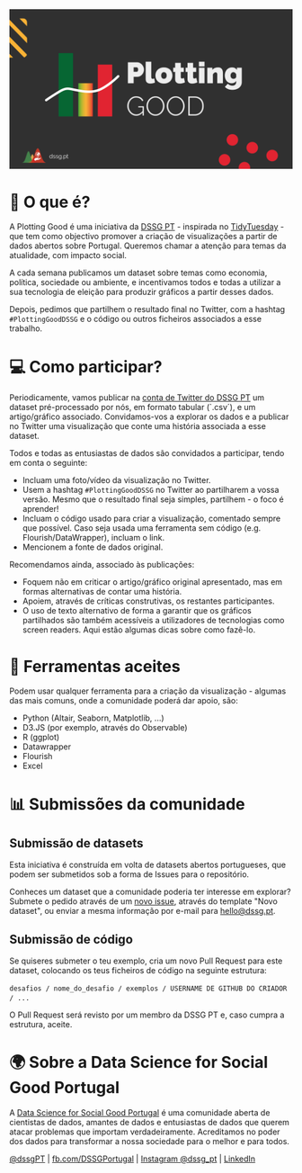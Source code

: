 <img src="imagens/plottinGood_launch.png" width="628" style="text-align:center;"/>

# 🤔 O que é?

A Plotting Good é uma iniciativa da [DSSG PT](www.dssg.pt) - inspirada no [TidyTuesday](https://github.com/rfordatascience/tidytuesday) - que tem como objectivo promover a criação de visualizações a partir de dados abertos sobre Portugal. Queremos chamar a atenção para temas da atualidade, com impacto social.

A cada semana publicamos um dataset sobre temas como economia, política, sociedade ou ambiente,  e incentivamos todos e todas a utilizar a sua tecnologia de eleição para produzir gráficos a partir desses dados. 

Depois, pedimos que partilhem o resultado final no Twitter, com a hashtag `#PlottingGoodDSSG` e o código ou outros ficheiros associados a esse trabalho.

# 💻 Como participar?

Periodicamente, vamos publicar na [conta de Twitter do DSSG PT](https://twitter.com/dssgpt) um dataset pré-processado por nós, em formato tabular (`.csv´), e um artigo/gráfico associado. Convidamos-vos a explorar os dados e a publicar no Twitter uma visualização que conte uma história associada a esse dataset.

Todos e todas as entusiastas de dados são convidados a participar, tendo em conta o seguinte:

- Incluam uma foto/vídeo da visualização no Twitter.
- Usem a hashtag `#PlottingGoodDSSG` no Twitter ao partilharem a vossa versão. Mesmo que o resultado final seja simples, partilhem - o foco é aprender!
- Incluam o código usado para criar a visualização, comentado sempre que possível. Caso seja usada uma ferramenta sem código (e.g. Flourish/DataWrapper), incluam o link. 
- Mencionem a fonte de dados original.

Recomendamos ainda, associado às publicações:

- Foquem não em criticar o artigo/gráfico original apresentado, mas em formas alternativas de contar uma história.
- Apoiem, através de críticas construtivas, os restantes participantes.
- O uso de texto alternativo de forma a garantir que os gráficos partilhados são também acessíveis a utilizadores de tecnologias como screen readers. Aqui estão algumas dicas sobre como fazê-lo.

# 🔨 Ferramentas aceites

Podem usar qualquer ferramenta para a criação da visualização - algumas das mais comuns, onde a comunidade poderá dar apoio, são:
- Python (Altair, Seaborn, Matplotlib, ...)
- D3.JS (por exemplo, através do Observable)
- R (ggplot)
- Datawrapper
- Flourish
- Excel

# 📊 Submissões da comunidade

## Submissão de datasets
Esta iniciativa é construída em volta de datasets abertos portugueses, que podem ser submetidos sob a forma de Issues para o repositório.

Conheces um dataset que a comunidade poderia ter interesse em explorar? Submete o pedido através de um [novo issue](https://github.com/dssgPT/Plotting-Good-DSSG/issues/new/choose), através do template "Novo dataset", ou enviar a mesma informação por e-mail para hello@dssg.pt. 

## Submissão de código
Se quiseres submeter o teu exemplo, cria um novo Pull Request para este dataset, colocando os teus ficheiros de código na seguinte estrutura:

``` desafios / nome_do_desafio / exemplos / USERNAME DE GITHUB DO CRIADOR / ... ```

O Pull Request será revisto por um membro da DSSG PT e, caso cumpra a estrutura, aceite. 

# 🌍 Sobre a Data Science for Social Good Portugal

A [Data Science for Social Good Portugal](https://www.dssg.pt) é uma comunidade aberta de cientistas de dados, amantes de dados e entusiastas de dados que querem atacar problemas que importam verdadeiramente. Acreditamos no poder dos dados para transformar a nossa sociedade para o melhor e para todos.

[@dssgPT](https://twitter.com/dssgpt) | [fb.com/DSSGPortugal](https://facebook.com/DSSGPortugal/) | [Instagram @dssg_pt](https://instagram.com/dssg_pt/) | [LinkedIn](https://linkedin.com/company/dssg-portugal)
